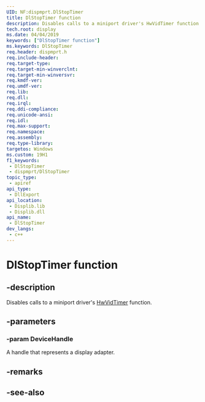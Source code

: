 ```yaml
---
UID: NF:dispmprt.DlStopTimer
title: DlStopTimer function
description: Disables calls to a miniport driver's HwVidTimer function.
tech.root: display
ms.date: 04/04/2019
keywords: ["DlStopTimer function"]
ms.keywords: DlStopTimer
req.header: dispmprt.h
req.include-header: 
req.target-type: 
req.target-min-winverclnt: 
req.target-min-winversvr: 
req.kmdf-ver: 
req.umdf-ver: 
req.lib: 
req.dll: 
req.irql: 
req.ddi-compliance: 
req.unicode-ansi: 
req.idl: 
req.max-support: 
req.namespace: 
req.assembly: 
req.type-library: 
targetos: Windows
ms.custom: 19H1
f1_keywords:
 - DlStopTimer
 - dispmprt/DlStopTimer
topic_type:
 - apiref
api_type:
 - DllExport
api_location:
 - Displib.lib
 - Displib.dll
api_name:
 - DlStopTimer
dev_langs:
 - c++
---
```


# DlStopTimer function


## -description

Disables calls to a miniport driver's [HwVidTimer](../video/nc-video-pvideo_hw_timer.md) function.

## -parameters

### -param DeviceHandle

A handle that represents a display adapter.

## -remarks

## -see-also
